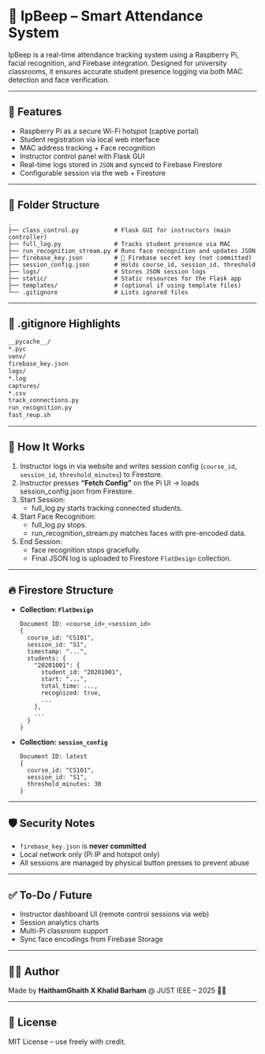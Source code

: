 
# 📡 IpBeep – Smart Attendance System

IpBeep is a real-time attendance tracking system using a Raspberry Pi, facial recognition, and Firebase integration. Designed for university classrooms, it ensures accurate student presence logging via both MAC detection and face verification.

---

## 🚀 Features

- Raspberry Pi as a secure Wi-Fi hotspot (captive portal)
- Student registration via local web interface
- MAC address tracking + Face recognition
- Instructor control panel with Flask GUI
- Real-time logs stored in `JSON` and synced to Firebase Firestore
- Configurable session via the web + Firestore

---

## 📂 Folder Structure

```
.
├── class_control.py          # Flask GUI for instructors (main controller)
├── full_log.py               # Tracks student presence via MAC
├── run_recognition_stream.py # Runs face recognition and updates JSON
├── firebase_key.json         # 🔐 Firebase secret key (not committed)
├── session_config.json       # Holds course_id, session_id, threshold
├── logs/                     # Stores JSON session logs
├── static/                   # Static resources for the Flask app
├── templates/                # (optional if using template files)
└── .gitignore                # Lists ignored files
```

---

## 🔐 .gitignore Highlights

```bash
__pycache__/
*.pyc
venv/
firebase_key.json
logs/
*.log
captures/
*.csv
track_connections.py
run_recognition.py
fast_reup.sh
```

---

## 🧪 How It Works

1. Instructor logs in via website and writes session config (`course_id`, `session_id`, `threshold_minutes`) to Firestore.
2. Instructor presses **“Fetch Config”** on the Pi UI → loads session_config.json from Firestore.
3. Start Session:
   - full_log.py starts tracking connected students.
4. Start Face Recognition:
   - full_log.py stops.
   - run_recognition_stream.py matches faces with pre-encoded data.
5. End Session:
   - face recognition stops gracefully.
   - Final JSON log is uploaded to Firestore `FlatDesign` collection.

---

## 🔥 Firestore Structure

- **Collection: `FlatDesign`**
  ```
  Document ID: <course_id>_<session_id>
  {
    course_id: "CS101",
    session_id: "S1",
    timestamp: "...",
    students: {
      "20201001": {
        student_id: "20201001",
        start: "...",
        total_time: ...,
        recognized: true,
        ...
      },
      ...
    }
  }
  ```

- **Collection: `session_config`**
  ```
  Document ID: latest
  {
    course_id: "CS101",
    session_id: "S1",
    threshold_minutes: 30
  }
  ```

---

## 🛡️ Security Notes

- `firebase_key.json` is **never committed**
- Local network only (Pi IP and hotspot only)
- All sessions are managed by physical button presses to prevent abuse

---

## ✅ To-Do / Future

- Instructor dashboard UI (remote control sessions via web)
- Session analytics charts
- Multi-Pi classroom support
- Sync face encodings from Firebase Storage

---

## 👨‍💻 Author

Made by **HaithamGhaith X Khalid Barham** @ JUST IEEE – 2025 🧠💡

---

## 📜 License

MIT License – use freely with credit.


